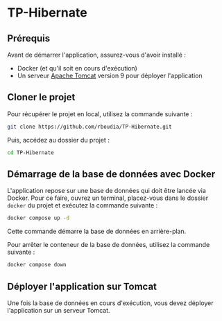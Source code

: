 # TP-Hibernate

## Prérequis

Avant de démarrer l'application, assurez-vous d'avoir installé :

- Docker (et qu'il soit en cours d'exécution)
- Un serveur [Apache Tomcat](https://tomcat.apache.org/) version 9 pour déployer l'application

## Cloner le projet

Pour récupérer le projet en local, utilisez la commande suivante :

```sh
git clone https://github.com/rboudia/TP-Hibernate.git
```

Puis, accédez au dossier du projet :

```sh
cd TP-Hibernate
```

## Démarrage de la base de données avec Docker

L'application repose sur une base de données qui doit être lancée via Docker.
Pour ce faire, ouvrez un terminal, placez-vous dans le dossier `docker` du projet et exécutez la commande suivante :

```sh
docker compose up -d
```

Cette commande démarre la base de données en arrière-plan.

Pour arrêter le conteneur de la base de données, utilisez la commande suivante :

```sh
docker compose down
```

## Déployer l'application sur Tomcat

Une fois la base de données en cours d'exécution, vous devez déployer l'application sur un serveur Tomcat.
